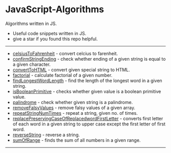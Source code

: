 # JavaScript-Algorithms
Algorithms written in JS.
* Useful code snippets written in JS.
* give a star if you found this repo helpful.
---
* [celsiusToFahrenheit](../master/celsiusToFahrenheit/celsiusToFahrenheit.js) - convert celcius to farenheit.
* [confirmStringEnding](../master/confirmStringEnding/confirmStringEnding.js) - check whether ending of a given string is equal to a given character.
* [convertToHTML](../master/convertToHTML/convertToHTML.js) - convert given special string to HTML.
* [factorial](../master/factorial/factorial.js) - calculate factorial of a given number.
* [findLongestWordLength](../master/findLongestWordLength/findLongestWordLength.js) - find the length of the longest word in a given string.
* [isBooleanPrimitive](../master/isBooleanPrimitive/isBooleanPrimitive.js) - checks whether given value is a boolean primitive value.
* [palindrome](../master/palindrome/palindrome.js) - check whether given string is a palindrome.
* [removeFalsyValues](../master/removeFalsyValues/removeFalsyValues.js) - remove falsy values of a given array.
* [repeatStringNumTimes](../master/repeatStringNumTimes/repeatStringNumTimes.js) - repeat a string, given no. of times.
* [replacePreservingCaseOfReplacedwordFirstLetter](../master/replacePreservingCaseOfReplacedwordFirstLetter/replacePreservingCaseOfReplacedwordFirstLetter.js) - converts first letter of each word in a given string to upper case except the first letter of first word.
* [reverseString](../master/reverseString/reverseString.js) - reverse a string.
* [sumOfRange](../master/sumOfRange/sumOfRange.js) - finds the sum of all numbers in a given range.
---
